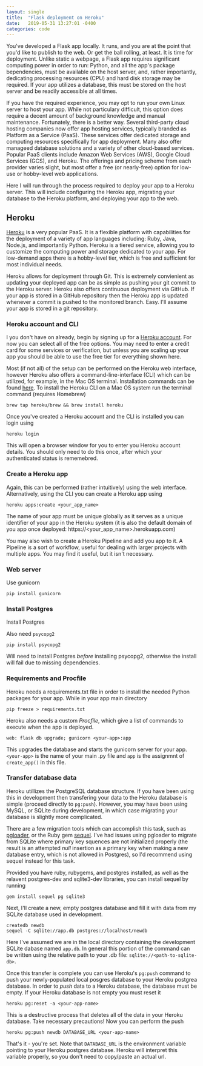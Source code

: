 ```yaml
---
layout: single
title:  "Flask deployment on Heroku"
date:   2019-05-31 13:27:01 -0400
categories: code
---
```


You've developed a Flask app locally. It runs, and you are at the point that you'd like to publish to the web. Or get the ball rolling, at least. It is time for deployment. Unlike static a webpage, a Flask app requires significant computing power in order to run: Python, and all the app's package bependencies, must be available on the host server, and, rather importantly, dedicating processing resources (CPU) and hard disk storage may be required. If your app utilizes a database, this must be stored on the host server and be readily accessible at all times.

If you have the required experience, you may opt to run your own Linux server to host your app. While not particulary difficult, this option does require a decent amount of background knowledge and manual maintenance. Fortunately, there is a better way. Several third-party cloud hosting companies now offer app hosting services, typically branded as Platform as a Service (PaaS). These services offer dedicated storage and computing resources specifically for app deployment. Many also offer manageed database solutions and a variety of other cloud-based services. Popular PaaS clients include Amazon Web Services (AWS), Google Cloud Services (GCS), and Heroku. The offerings and pricing scheme from each provider varies slight, but most offer a free (or nearly-free) option for low-use or hobby-level web applications. 

Here I will run through the process required to deploy your app to a Heroku server. This will include configuring the Heroku app, migrating your database to the Heroku platform, and deploying your app to the web.

## Heroku
[Heroku](https://heroku.com) is a very popular PaaS. It is a flexible platform with capabilities for the deployment of a variety of app languages including: Ruby, Java, Node.js, and importantly Python. Heroku is a tiered service, allowing you to customize the computing power and storage dedicated to your app. For low-demand apps there is a hobby-level tier, which is free and sufficient for most individual needs.

Heroku allows for deployment through Git. This is extremely convienient as updating your deployed app can be as simple as pushing your git commit to the Heroku server. Heroku also offers continuous deployment via GitHub. If your app is stored in a GitHub repository then the Heroku app is updated whenever a commit is pushed to the monitored branch. Easy. I'll assume your app is stored in a git repository.


### Heroku account and CLI

I you don't have on already, begin by signing up for a [Heroku account](https://signup.heroku.com/). For now you can select all of the free options. You may need to enter a credit card for some services or verification, but unless you are scaling up your app you should be able to use the free tier for everything shown here.

Most (if not all) of the setup can be performed on the Heroku web interface, however Heroku also offers a command-line-interface (CLI) which can be utilized, for example, in the Mac OS terminal. Installation commands can be found [here](https://devcenter.heroku.com/articles/heroku-cli#download-and-install). To install the Heroku CLI on a Mac OS system run the terminal command (requires Homebrew)
```
brew tap heroku/brew && brew install heroku
```

Once you've created a Heroku account and the CLI is installed you can login using
```
heroku login
```
This will open a browser window for you to enter you Heroku account details. You should only need to do this once, after which your authenticated status is rememebred.

### Create a Heroku app

Again, this can be performed (rather intuitively) using the web interface. Alternatively, using the CLI you can create a Heroku app using
```
heroku apps:create <your_app_name>
```
The name of your app must be unique globally as it serves as a unique identifier of your app in the Heroku system (it is also the default domain of you app once deployed: https://<your_app_name>.herokuapp.com)

You may also wish to create a Heroku Pipeline and add you app to it. A Pipeline is a sort of workflow, useful for dealing with larger projects with multiple apps. You may find it useful, but it isn't necessary.

### Web server

Use gunicorn
```
pip install gunicorn
```



### Install Postgres
Install Postgres

Also need ```psycopg2```
```
pip install psycopg2
```
Will need to install Postgres *before* installing psycopg2, otherwise the install will fail due to missing dependencies.

### Requirements and Procfile

Heroku needs a requirements.txt file in order to install the needed Python packages for your app. While in your app main directory
```
pip freeze > requirements.txt
```
Heroku also needs a custom *Procfile*, which give a list of commands to execute when the app is deployed.

```
web: flask db upgrade; gunicorn <your-app>:app
```

This upgrades the database and starts the gunicorn server for your app. ```<your-app>``` is the name of your main .py file and ```app``` is the assignmnt of ```create_app()``` in this file.
    
### Transfer database data

Heroku utillizes the PostgreSQL database structure. If you have been using this in development then transfering your data to the Heroku database is simple (proceed directly to ```pg:push```). However, you may have been using MySQL, or SQLite during development, in which case migrating your database is slightly more complicated.

There are a few migration tools which can accomplish this task, such as [pgloader](https://pgloader.io/), or the Ruby gem [sequel](https://sequel.jeremyevans.net/). I've had issues using pgloader to migrate from SQLite where primary key squences are not initialized properly (the result is an attempted *null* insertion as a primary key when making a new database entry, which is not allowed in Postgres), so I'd recommend using sequel instead for this task.

Provided you have ruby, rubygems, and postgres installed, as well as the relavent postgres-dev and sqlite3-dev libraries, you can install sequel by running
```
gem install sequel pg sqlite3
```
Next, I'll create a new, empty postgres database and fill it with data from my SQLite database used in development.
```
createdb newdb
sequel -C sqlite://app.db postgres://localhost/newdb
```
Here I've assumed we are in the local directory containing the development SQLite dabase named ```app.db```. In general this portion of the command can be written using the relative path to your .db file: ```sqlite://<path-to-sqlite-db>```.

Once this transfer is complete you can use Heroku's ```pg:push``` command to push your newly-populated local posgres database to your Heroku postgrea database. In order to *push* data to a Heroku database, the database must be empty. If your Heroku database is not empty you must reset it
```
heroku pg:reset -a <your-app-name>
```
This is a destructive process that deletes all of the data in your Heroku database. Take necessary precautions! Now you can perform the push
```
heroku pg:push newdb DATABASE_URL <your-app-name>
```
That's it - you're set. Note that ```DATABASE_URL``` is the environment variable pointing to your Heroku postgres database. Heroku will interpret this variable properly, so you don't need to copy/paste an actual url.







